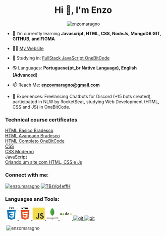 <h1 align="center">Hi 👋, I'm Enzo</h1>

<p align="center"> <img src="https://komarev.com/ghpvc/?username=enzomaragno&label=Profile%20views&color=0e75b6&style=flat" alt="enzomaragno" /> </p>

- 🌱 I’m currently learning **Javascript, HTML, CSS, NodeJs, MongoDB GIT, GITHUB, and FIGMA**

- 👨‍💻 [My Website](https://maragno.dev)

- 📝 Studying in: [FullStack JavaScript OneBitCode](https://onebitcode.com)

- 🌎 Languages: **Portuguese(pt_br Native Language), English (Advanced)**

- 📫 Reach Me: **enzovmaragno@gmail.com**

- 📄 Experiences: Freelancing Chatbots for Discord (+15 bots created), participated in NLW by RocketSeat, studying Web Development (HTML, CSS and JS) in OneBitCode.


 
<h3 align ="left">Technical course certificates</h3>
<a href="html_basico_bradesco.pdf">HTML Básico Bradesco</a> </br>
<a href="html_basico_bradesco.pdf">HTML Avançado Bradesco</a> </br>
<a href="html_avançado_bradesco.pdf">HTML Completo OneBitCode</a> </br>
<a href="css certificado.pdf">CSS</a>  </br>
<a href="css-moderno.pdf">CSS Moderno</a>  </br>
<a href="JavaScript-Codifique-Usp.pdf">JavaScript</a> </br>
<a href="html_css_js_site_simples_bradesco.pdf">Criando um site com HTML, CSS e Js</a>


<h3 align="left">Connect with me:</h3>
<p align="left">
<a href="https://instagram.com/enzo.maragno" target="blank"><img align="center" src="https://raw.githubusercontent.com/rahuldkjain/github-profile-readme-generator/master/src/images/icons/Social/instagram.svg" alt="enzo.maragno" height="30" width="40" /></a>
<a href="https://discord.gg/TBsVg4effH" target="blank"><img align="center" src="https://raw.githubusercontent.com/rahuldkjain/github-profile-readme-generator/master/src/images/icons/Social/discord.svg" alt="TBsVg4effH" height="30" width="40" /></a>
</p>

<h3 align="left">Languages and Tools:</h3>
<p align="left"> <a href="https://www.w3schools.com/css/" target="_blank" rel="noreferrer"> <img src="https://raw.githubusercontent.com/devicons/devicon/master/icons/css3/css3-original-wordmark.svg" alt="css3" width="40" height="40"/> </a> <a href="https://www.w3.org/html/" target="_blank" rel="noreferrer"> <img src="https://raw.githubusercontent.com/devicons/devicon/master/icons/html5/html5-original-wordmark.svg" alt="html5" width="40" height="40"/> </a> <a href="https://developer.mozilla.org/en-US/docs/Web/JavaScript" target="_blank" rel="noreferrer"> <img src="https://raw.githubusercontent.com/devicons/devicon/master/icons/javascript/javascript-original.svg" alt="javascript" width="40" height="40"/> </a> <a href="https://www.mongodb.com/" target="_blank" rel="noreferrer"> <img src="https://raw.githubusercontent.com/devicons/devicon/master/icons/mongodb/mongodb-original-wordmark.svg" alt="mongodb" width="40" height="40"/> </a> <a href="https://nodejs.org" target="_blank" rel="noreferrer"> <img src="https://raw.githubusercontent.com/devicons/devicon/master/icons/nodejs/nodejs-original-wordmark.svg" alt="nodejs" width="40" height="40"/> </a> <a href="https://git-scm.com/" target="_blank" rel="noreferrer"> <img src="https://git-scm.com/images/logos/downloads/Git-Icon-1788C.png" alt="git" width="40" height="40"/> </a>  <a href="https://figma.com/" target="_blank" rel="noreferrer"> <img src="https://upload.wikimedia.org/wikipedia/commons/3/33/Figma-logo.svg" alt="git" width="40" height="40"/> </a> </p>





<p>&nbsp;<img align="center" src="https://github-readme-stats.vercel.app/api?username=enzomaragno&show_icons=true&locale=en" alt="enzomaragno" /></p>




